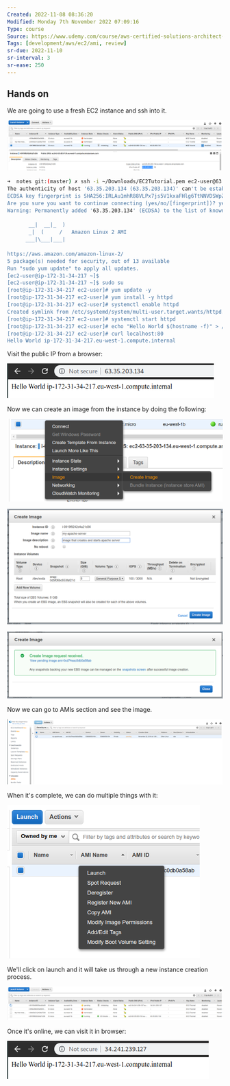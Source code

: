 ```yaml
---
Created: 2022-11-08 08:36:20
Modified: Monday 7th November 2022 07:09:16
Type: course
Source: https://www.udemy.com/course/aws-certified-solutions-architect-associate-saa-c01/?xref=E0Aed11STH4LPUQvCz0GJFABTmM=
Tags: [development/aws/ec2/ami, review]
sr-due: 2022-11-10
sr-interval: 3
sr-ease: 250
---
```


## Hands on

We are going to use a fresh EC2 instance and ssh into it.

![](../../../images/2019-11-22-13-02-45.png)

```bash
➜  notes git:(master) ✗ ssh -i ~/Downloads/EC2Tutorial.pem ec2-user@63.35.203.134
The authenticity of host '63.35.203.134 (63.35.203.134)' can't be established.
ECDSA key fingerprint is SHA256:IRLAu1mhR88VLPx7js5V1kxaFHlg6TtNNVDSWpZKz5c.
Are you sure you want to continue connecting (yes/no/[fingerprint])? yes
Warning: Permanently added '63.35.203.134' (ECDSA) to the list of known hosts.

       __|  __|_  )
       _|  (     /   Amazon Linux 2 AMI
      ___|\___|___|

https://aws.amazon.com/amazon-linux-2/
5 package(s) needed for security, out of 13 available
Run "sudo yum update" to apply all updates.
[ec2-user@ip-172-31-34-217 ~]$ 
[ec2-user@ip-172-31-34-217 ~]$ sudo su
[root@ip-172-31-34-217 ec2-user]# yum update -y
[root@ip-172-31-34-217 ec2-user]# yum install -y httpd
[root@ip-172-31-34-217 ec2-user]# systemctl enable httpd
Created symlink from /etc/systemd/system/multi-user.target.wants/httpd.service to /usr/lib/systemd/system/httpd.service.
[root@ip-172-31-34-217 ec2-user]# systemctl start httpd
[root@ip-172-31-34-217 ec2-user]# echo "Hello World $(hostname -f)" > /var/www/html/index.html
[root@ip-172-31-34-217 ec2-user]# curl localhost:80
Hello World ip-172-31-34-217.eu-west-1.compute.internal
```

Visit the public IP from a browser:

![](../../../images/2019-11-22-13-06-41.png)

Now we can create an image from the instance by doing the following:

![](../../../images/2019-11-22-13-07-31.png)

![](../../../images/2019-11-22-13-08-29.png)

![](../../../images/2019-11-22-13-08-47.png)

Now we can go to AMIs section and see the image.

![](../../../images/2019-11-22-13-09-36.png)

When it's complete, we can do multiple things with it:

![](../../../images/2019-11-22-13-10-24.png)


We'll click on launch and it will take us through a new instance creation process.

![](../../../images/2019-11-22-13-11-58.png)

Once it's online, we can visit it in browser:

![](../../../images/2019-11-22-13-12-41.png)

